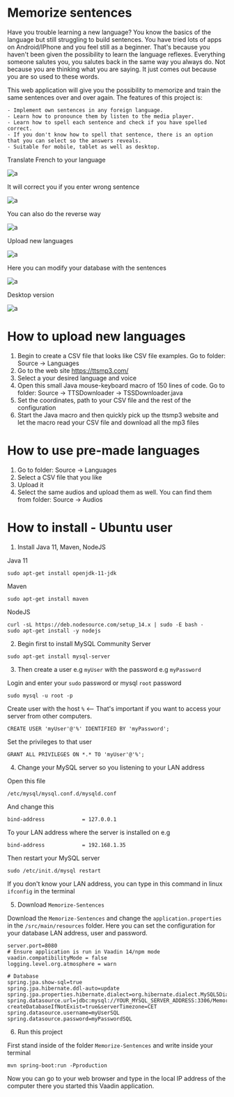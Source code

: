 # Memorize sentences

Have you trouble learning a new language? You know the basics of the language but still struggling to build sentences.
You have tried lots of apps on Android/IPhone and you feel still as a beginner. That's because you haven't been given the 
possibility to learn the language reflexes. Everything someone salutes you, you salutes back in the same way you always do.
Not because you are thinking what you are saying. It just comes out because you are so used to these words. 

This web application will give you the possibility to memorize and train the same sentences over and over again. 
The features of this project is:

    - Implement own sentences in any foreign language.
    - Learn how to pronounce them by listen to the media player.
    - Learn how to spell each sentence and check if you have spelled correct.
    - If you don't know how to spell that sentence, there is an option that you can select so the answers reveals.
    - Suitable for mobile, tablet as well as desktop. 

Translate French to your language 

![a](https://raw.githubusercontent.com/DanielMartensson/Learn-French/main/Pictures/Picture%201.png)

It will correct you if you enter wrong sentence

![a](https://raw.githubusercontent.com/DanielMartensson/Learn-French/main/Pictures/Picture%202.png)

You can also do the reverse way

![a](https://raw.githubusercontent.com/DanielMartensson/Learn-French/main/Pictures/Picture%203.png)

Upload new languages

![a](https://raw.githubusercontent.com/DanielMartensson/Learn-French/main/Pictures/Picture%204.png)

Here you can modify your database with the sentences

![a](https://raw.githubusercontent.com/DanielMartensson/Learn-French/main/Pictures/Picture%205.png)

Desktop version

![a](https://raw.githubusercontent.com/DanielMartensson/Learn-French/main/Pictures/Picture%206.png)

# How to upload new languages

1. Begin to create a CSV file that looks like CSV file examples. Go to folder: Source -> Languages
2. Go to the web site https://ttsmp3.com/ 
3. Select a your desired language and voice
4. Open this small Java mouse-keyboard macro of 150 lines of code. Go to folder: Source -> TTSDownloader -> TSSDownloader.java
5. Set the coordinates, path to your CSV file and the rest of the configuration
6. Start the Java macro and then quickly pick up the ttsmp3 website and let the macro read your CSV file and download all the mp3 files

# How to use pre-made languages

1. Go to folder: Source -> Languages
2. Select a CSV file that you like
3. Upload it
4. Select the same audios and upload them as well. You can find them from folder: Source -> Audios

# How to install - Ubuntu user

1. Install Java 11, Maven, NodeJS

Java 11
```
sudo apt-get install openjdk-11-jdk
```

Maven
```
sudo apt-get install maven
```

NodeJS
```
curl -sL https://deb.nodesource.com/setup_14.x | sudo -E bash -
sudo apt-get install -y nodejs
```

2. Begin first to install MySQL Community Server

```
sudo apt-get install mysql-server
```

3. Then create a user e.g `myUser` with the password e.g `myPassword`

Login and enter your `sudo` password or mysql `root` password
```
sudo mysql -u root -p
```

Create user with the host `%` <-- That's important if you want to access your server from other computers.
```
CREATE USER 'myUser'@'%' IDENTIFIED BY 'myPassword';
```

Set the privileges to that user
```
GRANT ALL PRIVILEGES ON *.* TO 'myUser'@'%';
```

4. Change your MySQL server so you listening to your LAN address

Open this file
```
/etc/mysql/mysql.conf.d/mysqld.conf
```

And change this
```
bind-address            = 127.0.0.1
```

To your LAN address where the server is installed on e.g
```
bind-address            = 192.168.1.35
```

Then restart your MySQL server
```
sudo /etc/init.d/mysql restart
```

If you don't know your LAN address, you can type in this command in linux `ifconfig` in the terminal

5. Download `Memorize-Sentences`

Download the `Memorize-Sentences` and change the `application.properties` in the `/src/main/resources` folder.
Here you can set the configuration for your database LAN address, user and password.

```
server.port=8080
# Ensure application is run in Vaadin 14/npm mode
vaadin.compatibilityMode = false
logging.level.org.atmosphere = warn

# Database
spring.jpa.show-sql=true
spring.jpa.hibernate.ddl-auto=update
spring.jpa.properties.hibernate.dialect=org.hibernate.dialect.MySQL5Dialect
spring.datasource.url=jdbc:mysql://YOUR_MYSQL_SERVER_ADDRESS:3306/MemorizeSentences?createDatabaseIfNotExist=true&serverTimezone=CET
spring.datasource.username=myUserSQL
spring.datasource.password=myPasswordSQL
```

6. Run this project

First stand inside of the folder `Memorize-Sentences` and write inside your terminal
```
mvn spring-boot:run -Pproduction
```

Now you can go to your web browser and type in the local IP address of the computer there you started this Vaadin application.
